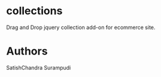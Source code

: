 collections
===========

Drag and Drop jquery collection add-on for ecommerce site.

Authors
===========

SatishChandra Surampudi
